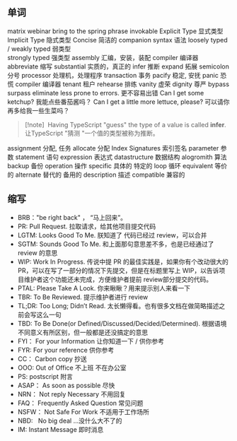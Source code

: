 ## 单词
matrix   webinar
bring to the spring
phrase
invokable
Explicit Type  显式类型
Implicit Type  隐式类型
Concise 简洁的
companion 
syntax 语法
loosely typed / weakly typed    弱类型   
strongly typed   强类型
assembly 汇编，安装，装配
compiler 编译器
abbreviate 缩写
substantial 实质的，真正的 
infer  推断
expand 拓展
semicolon 分号
processor 处理机，处理程序 
transaction 事务
pacify 稳定, 安抚
panic 恐慌
compiler 编译器
tenant 租户
rehearse 排练
vanity 虚荣
dignity 尊严
bypass  
surpass
eliminate
less prone to errors.  更不容易出错
Can I get some ketchup?  我能点些番茄酱吗？
Can I get a little more lettuce, please?  可以请你再多给我一些生菜吗？

>[!note]  Having TypeScript "guess" the type of a value is called **infer**.
> 让TypeScript "猜测 "一个值的类型被称为推断。
 
assignment  分配, 任务
allocate 分配
Index Signatures 索引签名
parameter 参数
statement 语句
expression 表达式
datastructure 数据结构
alogromith 算法
backup 备份
operation 操作
specific 具体的 特定的
loop 循环
equivalent 等价的
alternate 替代的 备用的
description 描述
compatible 兼容的

## 缩写
-  BRB："be right back" ， “马上回来”。
-   PR: Pull Request. 拉取请求，给其他项目提交代码
-   LGTM: Looks Good To Me. 朕知道了 代码已经过 review，可以合并
-   SGTM: Sounds Good To Me. 和上面那句意思差不多，也是已经通过了 review 的意思
-   WIP: Work In Progress. 传说中提 PR 的最佳实践是，如果你有个改动很大的PR，可以在写了一部分的情况下先提交，但是在标题里写上 WIP，以告诉项目维护者这个功能还未完成，方便维护者提前 review部分提交的代码。
-   PTAL: Please Take A Look. 你来瞅瞅？用来提示别人来看一下
-   TBR: To Be Reviewed. 提示维护者进行 review
-   TL;DR: Too Long; Didn’t Read. 太长懒得看。也有很多文档在做简略描述之前会写这么一句
-   TBD: To Be Done(or Defined/Discussed/Decided/Determined).  根据语境不同意义有所区别，但一般都是还没搞定的意思
-  FYI： For your Information  让你知道一下 / 供你参考
-  FYR: For your reference 供你参考
- CC：  Carbon copy  抄送
- OOO:  Out of Office   不上班 不在办公室
- PS:  postscript   附言
- ASAP： As soon as possible  尽快
- NRN： Not reply Necessary   不用回复
- FAQ： Frequently Asked Question  常见问题
- NSFW：  Not Safe For Work  不适用于工作场所
- NBD:     No big deal            …没什么大不了的
- IM:      Instant Message 即时消息